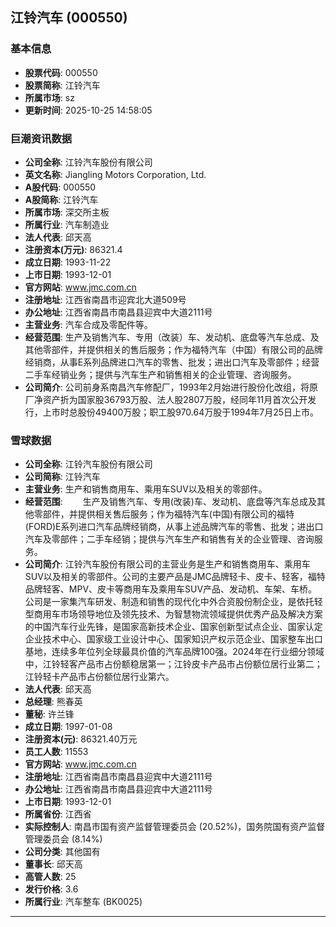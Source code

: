 ## 江铃汽车 (000550)

### 基本信息

- **股票代码**: 000550
- **股票简称**: 江铃汽车
- **所属市场**: sz
- **更新时间**: 2025-10-25 14:58:05

### 巨潮资讯数据

- **公司全称**: 江铃汽车股份有限公司
- **英文名称**: Jiangling Motors Corporation, Ltd.
- **A股代码**: 000550
- **A股简称**: 江铃汽车
- **所属市场**: 深交所主板
- **所属行业**: 汽车制造业
- **法人代表**: 邱天高
- **注册资本(万元)**: 86321.4
- **成立日期**: 1993-11-22
- **上市日期**: 1993-12-01
- **官方网站**: www.jmc.com.cn
- **注册地址**: 江西省南昌市迎宾北大道509号
- **办公地址**: 江西省南昌市南昌县迎宾中大道2111号
- **主营业务**: 汽车合成及零配件等。
- **经营范围**: 生产及销售汽车、专用（改装）车、发动机、底盘等汽车总成、及其他零部件，并提供相关的售后服务；作为福特汽车（中国）有限公司的品牌经销商，从事E系列品牌进口汽车的零售、批发；进出口汽车及零部件；经营二手车经销业务；提供与汽车生产和销售相关的企业管理、咨询服务。
- **公司简介**: 公司前身系南昌汽车修配厂，1993年2月始进行股份化改组，将原厂净资产折为国家股36793万股、法人股2807万股，经同年11月首次公开发行，上市时总股份49400万股；职工股970.64万股于1994年7月25日上市。

### 雪球数据

- **公司全称**: 江铃汽车股份有限公司
- **公司简称**: 江铃汽车
- **主营业务**: 生产和销售商用车、乘用车SUV以及相关的零部件。
- **经营范围**: 　　生产及销售汽车、专用(改装)车、发动机、底盘等汽车总成及其他零部件，并提供相关售后服务；作为福特汽车(中国)有限公司的福特(FORD)E系列进口汽车品牌经销商，从事上述品牌汽车的零售、批发；进出口汽车及零部件；二手车经销；提供与汽车生产和销售有关的企业管理、咨询服务。
- **公司简介**: 江铃汽车股份有限公司的主营业务是生产和销售商用车、乘用车SUV以及相关的零部件。公司的主要产品是JMC品牌轻卡、皮卡、轻客，福特品牌轻客、MPV、皮卡等商用车及乘用车SUV产品、发动机、车架、车桥。公司是一家集汽车研发、制造和销售的现代化中外合资股份制企业，是依托轻型商用车市场领导地位及领先技术、为智慧物流领域提供优秀产品及解决方案的中国汽车行业先锋，是国家高新技术企业、国家创新型试点企业、国家认定企业技术中心、国家级工业设计中心、国家知识产权示范企业、国家整车出口基地，连续多年位列全球最具价值的汽车品牌100强。2024年在行业细分领域中，江铃轻客产品市占份额稳居第一；江铃皮卡产品市占份额位居行业第二；江铃轻卡产品市占份额位居行业第六。
- **法人代表**: 邱天高
- **总经理**: 熊春英
- **董秘**: 许兰锋
- **成立日期**: 1997-01-08
- **注册资本(元)**: 86321.40万元
- **员工人数**: 11553
- **官方网站**: www.jmc.com.cn
- **注册地址**: 江西省南昌市南昌县迎宾中大道2111号
- **办公地址**: 江西省南昌市南昌县迎宾中大道2111号
- **上市日期**: 1993-12-01
- **所属省份**: 江西省
- **实际控制人**: 南昌市国有资产监督管理委员会 (20.52%)，国务院国有资产监督管理委员会 (8.14%)
- **公司分类**: 其他国有
- **董事长**: 邱天高
- **高管人数**: 25
- **发行价格**: 3.6
- **所属行业**: 汽车整车 (BK0025)

---